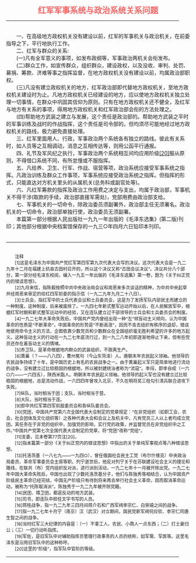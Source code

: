 <center><FONT style="FONT-SIZE: 16.5pt" COLOR="#FF6666" FACE="楷体_GB2312"><B>红军军事系统与政治系统关系问题</B></center></FONT>
<HR color="#EE9B73" size="1" width="94%">
<BR>
　　一、在高级地方政权机关没有建设以前，红军的军事机关与政治机关，在前委指导之下，平行地执行工作。
<BR>
　　二、红军与群众的关系:
<BR>
　　(一)凡有全军意义的事项，如发布政纲等，军事政治两机关会衔发布。
<BR>
　　(二)群众工作，如宣传群众，组织群众，建设政权，以及没收、审判、处罚、募捐、筹款、济难等事之指挥监督，在地方政权机关没有建设以前，均属政治部职权。
<BR>
　　(三)凡没有建立政权机关的地方，红军政治部即代替地方政权机关，至地方政权机关建设时为止。凡地方政权机关已经建设的地方，应以使地方政权机关独立处理一切事情，在群众中巩固其信仰为原则。只有在地方政权机关还不健全，及红军与地方有关系的事项，得用地方政权机关和红军政治部会衔的方法处理之。
<BR>
　　(四)帮助地方武装之建立与发展，这个责任是政治部的。帮助地方武装之平时的军事训练及战时的作战指挥，这个责任是司令部的。但均须尽可能地经过地方政权机关的路线，极力避免直接处理。
<BR>
　　三、红军里面用人、行政，军事政治两个系统各有独立的路线。彼此有关系时，如人员等之互相调动，消息之互相传达等，则用公函平行通报。
<BR>
　　四、礼节及军风纪之执行，军事政治两个系统相互间均应用阶级<a href="#tail">[20]</a>服从原则，不得借口系统不同，有所怠慢或不服指挥。
<BR>
　　五、凡给养、卫生、行军、作战、宿营等项，政治系统应接受军事系统之指挥。凡政治训练及群众工作事项，军事系统应接受政治系统之指挥。但指挥的形式，只能直达对方机关里头的从属机关(总务科或副官处等)。
<BR>
　　六、凡红军筹款的指挥及政治工作用费之决定与支出，均属于政治部，军事机关不得干涉(取款的手续，政治部直接军需处)，党部用费由政治部支给。
<BR>
　　七、军事机关的一切命令，除政治委员须副署外，政治部主任无须署名。政治机关的一切命令，政治部单独行使，政治委员无须副署。
<BR>
　　本篇第一部分根据人民出版社一九九一年出版的《毛泽东选集》(第二版)刊印；其他部分根据中央档案馆保存的一九三○年四月六日铅印本刊印。
<BR>
　　<hr><a name="tail"></a>    <FONT style="FONT-SIZE: 9pt">
<BR>
　　注释
<BR>
　　[1]这是毛泽东为中国共产党红军第四军第九次代表大会写的决议。这次代表大会是一九二九年十二月在福建上杭县古田村召开的，所以这个决议又称“古田会议决议”。决议共分八个部分，第一部分经毛泽东校阅，编入一九五一年出版的《毛泽东选集》第一卷，题为《关于纠正党内的错误思想》。
<BR>
　　[2]九月来信，指陈毅按照中共中央政治局会议和周恩来多次谈话的精神，为中共中央起草并经周恩来审定的给红四军前委的指示信（一九二九年九月二十八日）。
<BR>
　　[3]士兵会，指红军中的士兵代表会议和士兵委员会，这是为了发扬军队内部民主而建立的一种制度。这种制度，后来被废除了。一九四七年新式整军运动开始以后，在人民解放军中，根据红军时期和新式整军运动中的经验，又在连队建立过干部领导的士兵会和士兵委员会的制度。
<BR>
　　[4]一九二七年大革命失败后，中国共产党内曾经出现一种“左”倾盲动主义倾向，认为中国革命的性质是“不断革命”，中国革命的形势是“不断高涨”，因而不肯去组织有秩序的退却，错误地使用命令主义的方法，企图依靠少数党员和少数群众在全国组织毫无胜利希望的许多的地方起义。这种盲动主义的行动在一九二七年底流行过，到一九二八年初即逐渐地停止下来，但有些党员还存在着盲动主义的情绪。
<BR>
　　[5]赤卫队，是革命根据地内群众的武装组织，不脱离生产。
<BR>
　　[6]黄巢（？——八八四），曹州冤句（今山东菏泽）人。唐朝末年农民起义领袖。他领导的农民战争持续了十年，是中国历史上有名的农民战争之一。由于黄巢起义军只是简单地进行流动的战争，没有建立过比较稳固的根据地，所以被封建统治者称为“流寇”。李闯，即李自成（一六○六——一六四五），陕西米脂人。明朝末年农民起义领袖。他领导的起义军也没有建立过比较稳固的根据地，总是流动作战，一六四四年曾攻入北京，不久在明将吴三桂勾引清兵联合进攻下失败。
<BR>
　　[7]纵队，当时相当于团；支队，当时相当于营。
<BR>
　　[8]大队，当时相当于连。
<BR>
　　[9]即中共红军第四军前敌委员会和各纵队委员会。
<BR>
　　[10]党团，中国共产党第六次全国代表大会制定的党章规定：“在非党组织（如职工会，农会，社会团体及文化组织等）之各种代表大会和会议上及机关中，凡有党员三人以上者均成立党团。其任务在于非党的组织中，加强党的影响，实行党的政策，并监督党员在非党组织中之工作。”中国共产党第七次全国代表大会制定的党章，将“党团”改称“党组”。
<BR>
　　[11]支委，见本卷第77页注[20]。
<BR>
　　[12]指本篇第一部分《关于纠正党内的错误思想》中指出的关于单纯军事观点等八种错误思想。
<BR>
　　[13]托洛茨基（一八七九——一九四○），曾任俄国社会民主工党（布尔什维克）中央政治局委员、革命军事委员会主席等职。列宁逝世后，他反对列宁关于在苏联建设社会主义的理论和路线，在联共（布）党内组织反对派，进行派别活动，一九二七年十一月被开除出党。一九二七年中国大革命失败后，中国也出现了少数托洛茨基分子，他们与陈独秀等相结合，认为中国资产阶级民主革命已经完结，中国无产阶级只有待到将来再去举行社会主义革命，因而取消革命运动，被称为“托陈取消派”。陈独秀于一九二九年被开除党籍。
<BR>
　　[14]民团、靖卫团，都是反动的地方武装。
<BR>
　　[15]司书，即连队中担任文字书写的人员。
<BR>
　　[16]蒋桂战争，指一九二九年三四月间蒋介石和广西军阀李宗仁、白崇禧之间的战争。
<BR>
　　[17]指一九二七年十月宁（南京）汉（武汉）对立期间，国民党新军阀何应钦、李宗仁同唐生智之间的战争。
<BR>
　　[18]当时红军三大纪律的内容是：（一）不拿工人、农民、小商人一点东西；（二）打土豪归公；（三）一切行动听指挥。
<BR>
　　[19]军佐，是旧军队中对辅助指挥员管理行政事务的人员的统称，如军需、军医等。这里毛泽东是沿用旧军队中的这种称呼。
<BR>
　　[20]这里的“阶级”，指军队中官阶的等级。
<BR>
</FONT>
<HR color="#EE9B73" size="1" width="94%">

